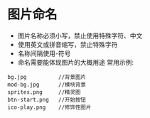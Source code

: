 # 图片命名

* 图片名称必须小写，禁止使用特殊字符、中文
* 使用英文或拼音缩写，禁止特殊字符
* 名称间隔使用-符号
* 命名需要能体现图片的大概用途
常用示例:
```
bg.jpg          //背景图片
mod-bg.jpg      //模块背景
sprites.png     //精灵图
btn-start.png   //开始按钮
ico-play.png    //修饰性图片
```